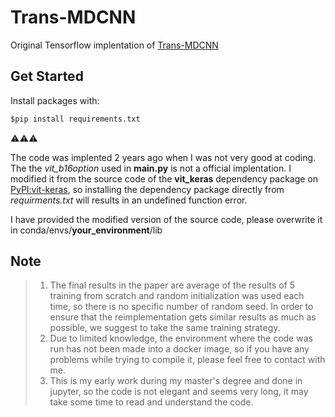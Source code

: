 # Trans-MDCNN

Original Tensorflow implentation of [Trans-MDCNN](https://www.sciencedirect.com/science/article/pii/S0303243422001209)

## Get Started
Install packages with:
```Python
$pip install requirements.txt
```

:warning::warning::warning:  

The code was implented 2 years ago when I was not very good at coding. The the *vit_b16option* used in **main.py** is not a official implentation. I modified it from the source code of the **vit_keras** dependency package on [PyPI:vit-keras](https://pypi.org/project/vit-keras/), so installing the dependency package directly from *requirments.txt* will results in an undefined function error.   

I have provided the modified version of the source code, please overwrite it in conda/envs/**your_environment**/lib

## Note
>1. The final results in the paper are average of the results of 5 training from scratch and random initialization was used each time, so there is no specific number of random seed. In order to ensure that the reimplementation gets similar results as much as possible, we suggest to take the same training strategy.
>2. Due to limited knowledge, the environment where the code was run has not been made into a docker image, so if you have any problems while trying to compile it, please feel free to contact with me.
>3. This is my early work during my master's degree and done in jupyter, so the code is not elegant and seems very long, it may take some time to read and understand the code.

